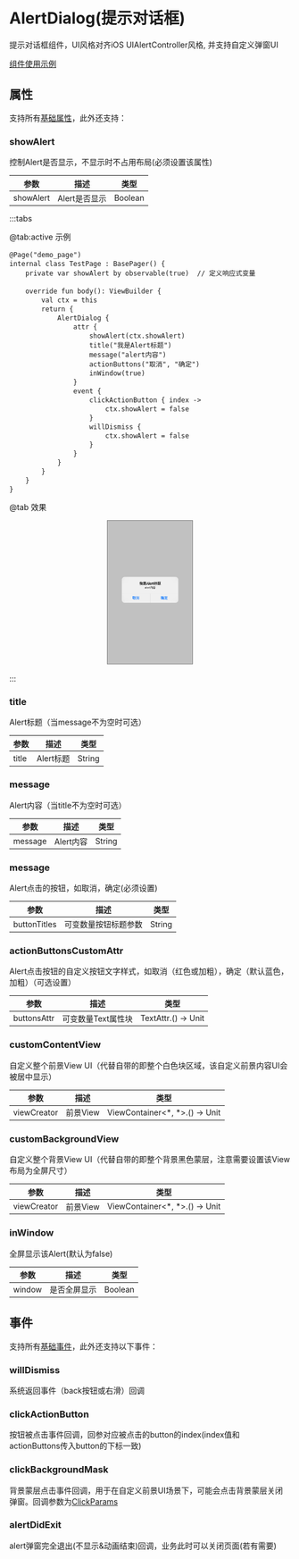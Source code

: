 # AlertDialog(提示对话框)

提示对话框组件，UI风格对齐iOS UIAlertController风格, 并支持自定义弹窗UI

[组件使用示例](https://github.com/Tencent-TDS/KuiklyUI/blob/main/demo/src/commonMain/kotlin/com/tencent/kuikly/demo/pages/demo/AlertDIalogDemoPage.kt)

## 属性

支持所有[基础属性](basic-attr-event.md#基础属性)，此外还支持：

### showAlert

控制Alert是否显示，不显示时不占用布局(必须设置该属性)

| 参数 | 描述 | 类型 |
| -- | -- | -- |
| showAlert | Alert是否显示 | Boolean |

:::tabs

@tab:active 示例

```kotlin{3,10}
@Page("demo_page")
internal class TestPage : BasePager() {
    private var showAlert by observable(true)  // 定义响应式变量

    override fun body(): ViewBuilder {
        val ctx = this
        return {
            AlertDialog {
                attr {
                    showAlert(ctx.showAlert)
                    title("我是Alert标题")
                    message("alert内容")
                    actionButtons("取消", "确定")
                    inWindow(true)
                }
                event {
                    clickActionButton { index ->
                        ctx.showAlert = false
                    }
                    willDismiss {
                        ctx.showAlert = false
                    }
                }
            }
        }
    }
}
```

@tab 效果

<div align="center">
<img src="./img/alert_dialog.png" style="width: 30%; border: 1px gray solid">
</div>

:::

### title

Alert标题（当message不为空时可选）

| 参数 | 描述 | 类型 |
| -- | -- | -- |
| title | Alert标题 | String |

### message

Alert内容（当title不为空时可选）

| 参数 | 描述 | 类型 |
| -- | -- | -- |
| message | Alert内容 | String |

### message

Alert点击的按钮，如取消，确定(必须设置)

| 参数 | 描述 | 类型 |
| -- | -- | -- |
| buttonTitles | 可变数量按钮标题参数 | String |

### actionButtonsCustomAttr

Alert点击按钮的自定义按钮文字样式，如取消（红色或加粗），确定（默认蓝色，加粗）（可选设置）

| 参数 | 描述 | 类型 |
| -- | -- | -- |
| buttonsAttr | 可变数量Text属性块 | TextAttr.() -> Unit |

### customContentView

自定义整个前景View UI（代替自带的即整个白色块区域，该自定义前景内容UI会被居中显示）

| 参数 | 描述 | 类型 |
| -- | -- | -- |
| viewCreator | 前景View | ViewContainer<*, *>.() -> Unit |

### customBackgroundView

自定义整个背景View UI（代替自带的即整个背景黑色蒙层，注意需要设置该View布局为全屏尺寸）

| 参数 | 描述 | 类型 |
| -- | -- | -- |
| viewCreator | 前景View | ViewContainer<*, *>.() -> Unit |

### inWindow

全屏显示该Alert(默认为false)

| 参数 | 描述 | 类型 |
| -- | -- | -- |
| window | 是否全屏显示 | Boolean |

## 事件

支持所有[基础事件](basic-attr-event.md#基础事件)，此外还支持以下事件：

### willDismiss

系统返回事件（back按钮或右滑）回调

### clickActionButton

按钮被点击事件回调，回参对应被点击的button的index(index值和actionButtons传入button的下标一致)

### clickBackgroundMask

背景蒙层点击事件回调，用于在自定义前景UI场景下，可能会点击背景蒙层关闭弹窗。回调参数为[ClickParams](./basic-attr-event.md#click事件)

### alertDidExit

alert弹窗完全退出(不显示&动画结束)回调，业务此时可以关闭页面(若有需要)

